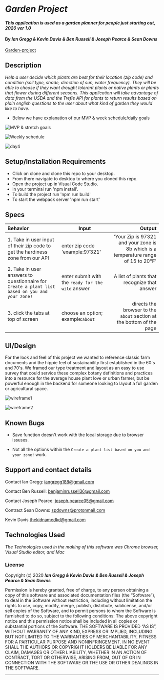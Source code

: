 # _Garden Project_

#### _This application is used as a garden planner for people just starting out, 2020 ver 1.0_

#### By _Ian Gregg & Kevin Davis & Ben Russell & Joseph Pearce & Sean Downs_

[Garden-project](https://github.com/oldgregg89/Garden-Project-)

## Description

_Help a user decide which plants are best for their location (zip code) and condition (soil type, shade, direction of sun, water frequency). They will be able to choose if they want drought tolerant plants or native plants or plants that flower during different seasons. This application will take advantage of data from the USDA and the Trefle API for plants to return results based on plain english questions to the user about what kind of garden they would like to have._

* Below we have explanation of our MVP & week schedule/daily goals

![MVP & stretch goals](/assets/img/MVP&StrechGoals.png)

![Weekly schedule](/assets/img/weeklySchedule&Day2_3.png)

![day4](/assets/img/day4.png)




## Setup/Installation Requirements

* Click on clone and clone this repo to your desktop.
* From there navigate to desktop to where you cloned this repo.
* Open the project up in Visual Code Studio.
* In your terminal run 'npm install'.
* To build the project run 'npm run build'
* To start the webpack server 'npm run start'

## Specs

| Behavior    | Input | Output |
| :---------- | ----- | -----: |
| 1. Take in user input of their zip code to get the hardiness zone from our API | enter zip code 'example:97321' | 'Your Zip is 97321 and your zone is 8b which is a temperature range of 15 to 20°F' |
| 2. Take in user answers to questionnaire for ```Create a plant list based on you and your zone!``` | enter submit with the ```ready for the wild``` answer| A list of plants that recognize that answer |
| 3. click the tabs at top of screen | choose an option; example:```about``` | directs the browser to the ```about``` section at the bottom of the page |

## UI/Design

For the look and feel of this project we wanted to reference classic farm documents and the hippie feel of sustainability first established in the 60's and 70's. We framed our type treatment and layout as an easy to use survey that could service these complex botany definitions and practices into a resource for the average house plant love or urban farmer, but be powerful enough in the backend for someone looking to layout a full garden or agricultural space.

![wireframe1](/assets/img/wireframe1.png)

![wireframe2](/assets/img/wireframe2.png)


## Known Bugs

* Save function doesn't work with the local storage due to browser issuses. 

* Not all the options within the ```Create a plant list based on you and your zone!``` work. 

## Support and contact details

Contact Ian Gregg: <iangregg188@gmail.com>

Contact Ben Russell: <benjaminrussell36@gmail.com>

Contact Joseph Pearce: <joseph.pearce05@gmail.com>

Contract Sean Downs: <spdowns@protonmail.com>

Kevin Davis <thekidnamedkd@gmail.com>

## Technologies Used

_The Technologies used in the making of this software was Chrome browser, Visual Studio editor, and Mac_

### License

Copyright (c) 2020 **_Ian Gregg & Kevin Davis & Ben Russell & Joseph Pearce & Sean Downs_**

Permission is hereby granted, free of charge, to any person obtaining a copy of this software and associated documentation files (the “Software”), to deal in the Software without restriction, including without limitation the rights to use, copy, modify, merge, publish, distribute, sublicense, and/or sell copies of the Software, and to permit persons to whom the Software is furnished to do so, subject to the following conditions:
The above copyright notice and this permission notice shall be included in all copies or substantial portions of the Software.
THE SOFTWARE IS PROVIDED “AS IS”, WITHOUT WARRANTY OF ANY KIND, EXPRESS OR IMPLIED, INCLUDING BUT NOT LIMITED TO THE WARRANTIES OF MERCHANTABILITY, FITNESS FOR A PARTICULAR PURPOSE AND NONINFRINGEMENT. IN NO EVENT SHALL THE AUTHORS OR COPYRIGHT HOLDERS BE LIABLE FOR ANY CLAIM, DAMAGES OR OTHER LIABILITY, WHETHER IN AN ACTION OF CONTRACT, TORT OR OTHERWISE, ARISING FROM, OUT OF OR IN CONNECTION WITH THE SOFTWARE OR THE USE OR OTHER DEALINGS IN THE SOFTWARE.

--------------------------------------------------------------------------------